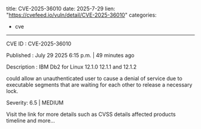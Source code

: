  
title: CVE-2025-36010
date: 2025-7-29
lien: "https://cvefeed.io/vuln/detail/CVE-2025-36010"
categories:
  - cve
---

CVE ID : CVE-2025-36010

Published :  July 29
2025
6:15 p.m. | 49 minutes ago

Description : IBM Db2 for Linux 12.1.0
12.1.1
and 12.1.2 

could allow an unauthenticated user to cause a denial of service due to executable segments that are waiting for each other to release a necessary lock.

Severity: 6.5 | MEDIUM

Visit the link for more details
such as CVSS details
affected products
timeline
and more...
